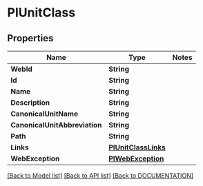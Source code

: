 # PIUnitClass

## Properties
Name | Type | Notes
------------ | ------------- | -------------
**WebId** | **String**
**Id** | **String**
**Name** | **String**
**Description** | **String**
**CanonicalUnitName** | **String**
**CanonicalUnitAbbreviation** | **String**
**Path** | **String**
**Links** | **[**PIUnitClassLinks**](../models/PIUnitClassLinks.md)**
**WebException** | **[**PIWebException**](../models/PIWebException.md)**

[[Back to Model list]](../../DOCUMENTATION.md#documentation-for-models) [[Back to API list]](../../DOCUMENTATION.md#documentation-for-api-endpoints) [[Back to DOCUMENTATION]](../../DOCUMENTATION.md)
